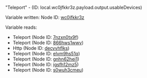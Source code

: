 "Teleport" - (ID: local.wc0jfkkr3z.payload.output.usableDevices)

Variable written:
Node ID: [wc0jfkkr3z](../nodes/wc0jfkkr3z.md)

Variable reads:
* Teleport (Node ID: [7nzxn0tx9f](../nodes/7nzxn0tx9f.md))
* Teleport (Node ID: [866hws1wwv](../nodes/866hws1wwv.md))
* Http (Node ID: [decvvhflks](../nodes/decvvhflks.md))
* Teleport (Node ID: [elvm9hs51q](../nodes/elvm9hs51q.md))
* Teleport (Node ID: [gnhn62hei1](../nodes/gnhn62hei1.md))
* Teleport (Node ID: [igsfh12mz5](../nodes/igsfh12mz5.md))
* Teleport (Node ID: [s0wuh3cmeu](../nodes/s0wuh3cmeu.md))
